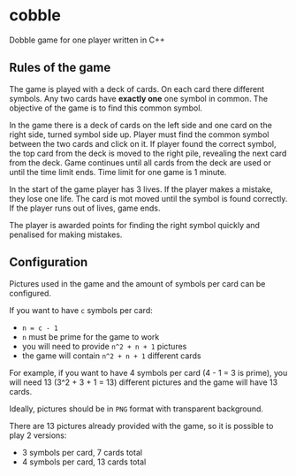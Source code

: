# cobble
Dobble game for one player written in C++


## Rules of the game

The game is played with a deck of cards. On each card there different symbols. Any two cards have **exactly one** one symbol in common. The objective of the game is to find this common symbol. 

In the game there is a deck of cards on the left side and one card on the right side, turned symbol side up. Player must find the common symbol between the two cards and click on it. If player found the correct symbol, the top card from the deck is moved to the right pile, revealing the next card from the deck. Game continues until all cards from the deck are used or until the time limit ends. Time limit for one game is 1 minute.

In the start of the game player has 3 lives. If the player makes a mistake, they lose one life. The card is mot moved until the symbol is found correctly. If the player runs out of lives, game ends.

The player is awarded points for finding the right symbol quickly and penalised for making mistakes.

## Configuration

Pictures used in the game and the amount of symbols per card can be configured. 

If you want to have `c` symbols per card:
  - `n = c - 1`
  - `n` must be prime for the game to work
  - you will need to provide `n^2 + n + 1` pictures
  - the game will contain `n^2 + n + 1` different cards

For example, if you want to have 4 symbols per card (4 - 1 = 3 is prime), you will need 13 (3^2 + 3 + 1 = 13) different pictures and the game will have 13 cards. 

Ideally, pictures should be in `PNG` format with transparent background.

There are 13 pictures already provided with the game, so it is possible to play 2 versions:
  - 3 symbols per card, 7 cards total
  - 4 symbols per card, 13 cards total


